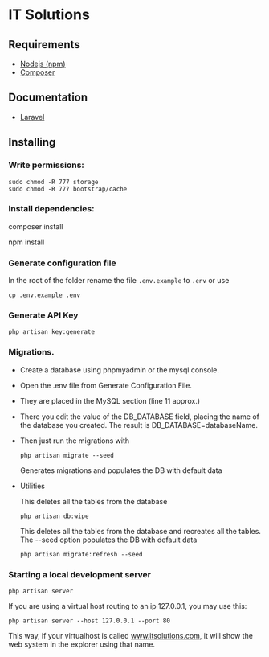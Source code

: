 # IT Solutions

## Requirements
 - [Nodejs (npm)](https://nodejs.org/en/)
 - [Composer](https://getcomposer.org/download/)

## Documentation
 - [Laravel](https://laravel.com/docs/8.x/readme)

## Installing
### Write permissions:
    
    sudo chmod -R 777 storage
    sudo chmod -R 777 bootstrap/cache
    

### Install dependencies:

  composer install

  npm install


### Generate configuration file
   In the root of the folder rename the file `.env.example` to `.env` or use 
    
    cp .env.example .env
    

### Generate API Key
    
    php artisan key:generate
    

### Migrations.
  * Create a database using phpmyadmin or the mysql console.
  * Open the .env file from Generate Configuration File.
  * They are placed in the MySQL section (line 11 approx.)
  * There you edit the value of the DB_DATABASE field, placing the name of the database you created. The result is DB_DATABASE=databaseName.
  * Then just run the migrations with
    ```
    php artisan migrate --seed
    ```
    Generates migrations and populates the DB with default data

  * Utilities

    This deletes all the tables from the database
    ```
    php artisan db:wipe
    ```

    This deletes all the tables from the database and recreates all the tables. The --seed option populates the DB with default data
    ```
    php artisan migrate:refresh --seed
    ```

    
 ### Starting a local development server
    
    php artisan server

  If you are using a virtual host routing to an ip 127.0.0.1, you may use this:
    
    php artisan server --host 127.0.0.1 --port 80


  This way, if your virtualhost is called www.itsolutions.com, it will show the web system in the explorer using that name.

    
